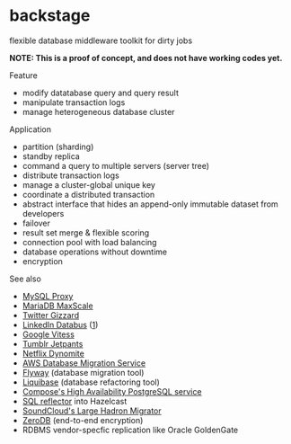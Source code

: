 backstage
=========

flexible database middleware toolkit for dirty jobs

**NOTE: This is a proof of concept, and does not have working codes yet.**

Feature
* modify datatabase query and query result
* manipulate transaction logs
* manage heterogeneous database cluster

Application
* partition (sharding)
* standby replica
* command a query to multiple servers (server tree)
* distribute transaction logs
* manage a cluster-global unique key
* coordinate a distributed transaction
* abstract interface that hides an append-only immutable dataset from developers
* failover
* result set merge & flexible scoring
* connection pool with load balancing
* database operations without downtime
* encryption

See also
* [MySQL Proxy](http://dev.mysql.com/doc/mysql-proxy/)
* [MariaDB MaxScale](https://mariadb.com/products/mariadb-maxscale)
* [Twitter Gizzard](https://github.com/twitter/gizzard)
* [LinkedIn Databus](https://engineering.linkedin.com/data-replication/open-sourcing-databus-linkedins-low-latency-change-data-capture-system) ([1](http://data.linkedin.com/projects/databus))
* [Google Vitess](https://github.com/youtube/vitess)
* [Tumblr Jetpants](https://github.com/tumblr/jetpants)
* [Netflix Dynomite](http://techblog.netflix.com/2014/11/introducing-dynomite.html)
* [AWS Database Migration Service](http://aws.amazon.com/dms/)
* [Flyway](http://flywaydb.org/) (database migration tool)
* [Liquibase](http://www.liquibase.org/) (database refactoring tool)
* [Compose's High Availability PostgreSQL service](https://blog.compose.io/high-availability-for-postgresql-batteries-not-included/)
* [SQL reflector](http://www.speedment.com/SpeedmentSqlReflector.html) into Hazelcast
* [SoundCloud's Large Hadron Migrator](https://github.com/soundcloud/lhm)
* [ZeroDB](http://www.zerodb.io/) (end-to-end encryption)
* RDBMS vendor-specfic replication like Oracle GoldenGate
